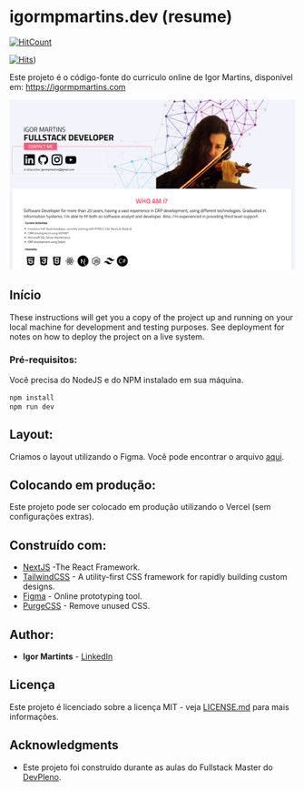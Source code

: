 # igormpmartins.dev (resume)

[![HitCount](https://hits.dwyl.com/tuliofaria/tuliofaria/tuliofariadev.svg)](https://hits.dwyl.com/tuliofaria/tuliofaria/tuliofariadev)

[![Hits](https://hitcounter.pythonanywhere.com/count/tag.svg?url=https://github.com/igormpmartins/igor-martins.dev-v2)](https://github.com/igormpmartins/igor-martins.dev-v2))

Este projeto é o código-fonte do curriculo online de Igor Martins, disponível em: https://igormpmartins.com

![Preview](https://github.com/igormpmartins/igor-martins.dev-v2/blob/039325df4ded20fa2cd17af978dcc5cd6e3d12ca/preview.png)

## Início

These instructions will get you a copy of the project up and running on your local machine for development and testing purposes. See deployment for notes on how to deploy the project on a live system.

### Pré-requisitos:

Você precisa do NodeJS e do NPM instalado em sua máquina.

```
npm install
npm run dev
```

## Layout:

Criamos o layout utilizando o Figma. Você pode encontrar o arquivo [aqui](https://www.figma.com/file/9bUM0ZS9hzXS9eh9VMXEbc/resume?node-id=0%3A1).

## Colocando em produção:

Este projeto pode ser colocado em produção utilizando o Vercel (sem configurações extras).

## Construído com:

* [NextJS](https://nextjs.org/) -The React Framework.
* [TailwindCSS](https://tailwindcss.com/) - A utility-first CSS framework for
rapidly building custom designs.
* [Figma](https://figma.com/) - Online prototyping tool.
* [PurgeCSS](https://purgecss.com/) - Remove unused CSS. 

## Author:

* **Igor Martints** - [LinkedIn](https://www.linkedin.com/in/igormpmartins/)


## Licença

Este projeto é licenciado sobre a licença MIT - veja [LICENSE.md](LICENSE.md) para mais informações.

## Acknowledgments

* Este projeto foi construído durante as aulas do Fullstack Master do [DevPleno](https://devpleno.com).